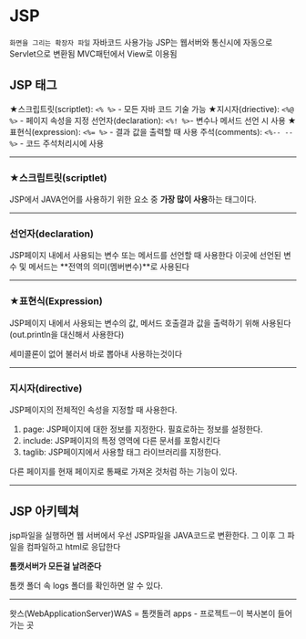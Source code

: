 # JSP

`화면을 그리는 확장자 파일`
자바코드 사용가능
JSP는 웹서버와 통신시에 자동으로 Servlet으로 변환됨
MVC패턴에서 View로 이용됨

## JSP 태그

★스크립트릿(scriptlet): `<% %>` - 모든 자바 코드 기술 가능
★지시자(driective): `<%@ %>` - 페이지 속성을 지정
선언자(declaration): `<%! %>`- 변수나 메서드 선언 시 사용
★표현식(expression): `<%= %>` - 결과 값을 출력할 때 사용
주석(comments): `<%-- --%>` - 코드 주석처리시에 사용

---

### ★스크립트릿(scriptlet)

JSP에서 JAVA언어를 사용하기 위한 요소 중 **가장 많이 사용**하는 태그이다.

---

### 선언자(declaration)

JSP페이지 내에서 사용되는 변수 또는 메서드를 선언할 때 사용한다
이곳에 선언된 변수 및 메서드는 **전역의 의미(멤버변수)**로 사용된다

---

### ★표현식(Expression)

JSP페이지 내에서 사용되는 변수의 값, 메서드 호출결과 값을 출력하기 위해 사용된다
(out.println을 대신해서 사용한다)

세미콜론이 없어 불러서 바로 뽑아내 사용하는것이다

---

### 지시자(directive)

JSP페이지의 전체적인 속성을 지정할 때 사용한다.

1. page: JSP페이지에 대한 정보를 지정한다. 필효로하는 정보를 설정한다.
2. include: JSP페이지의 특정 영역에 다른 문서를 포함시킨다
3. taglib: JSP페이지에서 사용할 태그 라이브러리를 지정한다.

다른 페이지를 현재 페이지로 통째로 가져온 것처럼 하는 기능이 있다.

---

## JSP 아키텍쳐

jsp파일을 실행하면 웹 서버에서 우선 JSP파일을 JAVA코드로 변환한다.
그 이후 그 파일을 컴파일하고 html로 응답한다

**톰캣서버가 모든걸 날려준다**

톰캣 폴더 속 logs 폴더를 확인하면 알 수 있다.

---

왓스(WebApplicationServer)WAS = 톰캣돌려
apps - 프로젝트ㅡ이 복사본이 들어가는 곳
